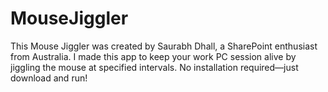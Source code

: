 # MouseJiggler
This Mouse Jiggler was created by Saurabh Dhall, a SharePoint enthusiast from Australia. I made this app to keep your work PC session alive by jiggling the mouse at specified intervals. No installation required—just download and run!
